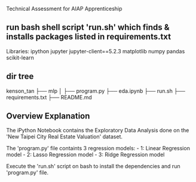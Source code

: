 Technical Assessment for AIAP Apprenticeship

## run bash shell script 'run.sh' which finds & installs packages listed in requirements.txt

Libraries:
ipython
jupyter
jupyter-client==5.2.3
matplotlib
numpy
pandas
scikit-learn

## dir tree

kenson_tan
├── mlp
│   ├── program.py
├── eda.ipynb
├── run.sh
├── requirements.txt
├── README.md

## Overview Explanation

The iPython Notebook contains the Exploratory Data Analysis done on the 'New Taipei City Real Estate Valuation' dataset.

The 'program.py' file containts 3 regression models:
	- 1: Linear Regression model
    - 2: Lasso Regression model
    - 3: Ridge Regression model
    
Execute the 'run.sh' script on bash to install the dependencies and run 'program.py' file.